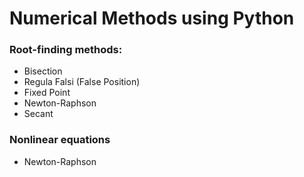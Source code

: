 # Numerical Methods using Python

### Root-finding methods:
- Bisection
- Regula Falsi (False Position)
- Fixed Point
- Newton-Raphson
- Secant

### Nonlinear equations
- Newton-Raphson
